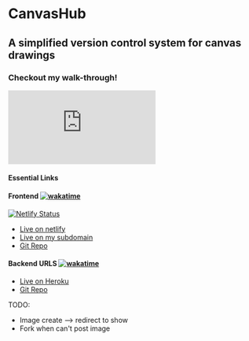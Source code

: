 # CanvasHub

## A simplified version control system for canvas drawings

### Checkout my walk-through!

<div class="iframe-container"><iframe src="https://www.youtube-nocookie.com/embed/hALVCw2WgEI" title="YouTube video player" frameborder="0" allow="accelerometer; autoplay; clipboard-write; encrypted-media; gyroscope; picture-in-picture" allowfullscreen></iframe></div>

#### Essential Links

#### Frontend [![wakatime](https://wakatime.com/badge/github/irackson/canvashub-react.svg)](https://wakatime.com/badge/github/irackson/canvashub-react)

[![Netlify Status](https://api.netlify.com/api/v1/badges/25ef8a1d-18c0-4b45-9dfb-9c85fefea78f/deploy-status)](https://app.netlify.com/sites/laughing-johnson-bfde47/deploys)

-   [Live on netlify](https://laughing-johnson-bfde47.netlify.app/)
-   [Live on my subdomain](https://canvashub.ianrackson.com/)
-   [Git Repo](https://github.com/irackson/canvashub-react)

#### Backend URLS [![wakatime](https://wakatime.com/badge/github/irackson/canvashub_api.svg)](https://wakatime.com/badge/github/irackson/canvashub_api)

-   [Live on Heroku](https://canvashub-api.herokuapp.com/)
-   [Git Repo](https://github.com/irackson/canvashub_api)

TODO:

-   Image create --> redirect to show
-   Fork when can't post image
